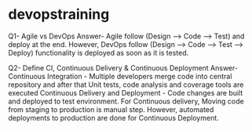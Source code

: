 # devopstraining

Q1- Agile vs DevOps
Answer- Agile follow (Design --> Code --> Test) and deploy at the end. However, DevOps follow (Design --> Code --> Test --> Deploy) functionality is deployed as soon as it is tested.

Q2- Define CI, Continuous Delivery & Continuous Deployment
Answer- 
Continuous Integration - Multiple developers merge code into central repository and after that Unit tests, code analysis and coverage tools are executed
Continuous Delivery and Deployment - Code changes are built and deployed to test environment. For Continuous delivery, Moving code from staging to production is manual step. However, automated deployments to production are done for Continuous Deployment.